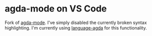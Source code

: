 # agda-mode on VS Code

Fork of [agda-mode](https://github.com/banacorn/agda-mode-vscode). I've simply disabled the currently broken syntax highlighting. I'm currently using [language-agda](https://marketplace.visualstudio.com/items?itemName=j-mueller.agda) for this functionality.
